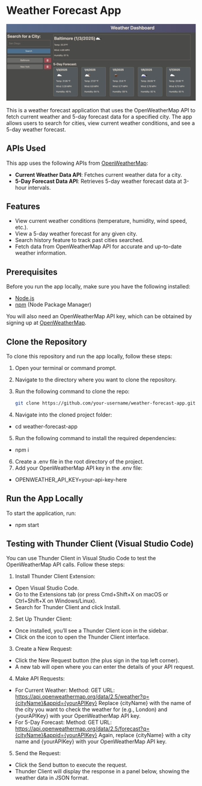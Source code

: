 # Weather Forecast App

![Weather Forecast App](./Assets/weather-dashboard.png)

This is a weather forecast application that uses the OpenWeatherMap API to fetch current weather and 5-day forecast data for a specified city. The app allows users to search for cities, view current weather conditions, and see a 5-day weather forecast.

## APIs Used

This app uses the following APIs from [OpenWeatherMap](https://openweathermap.org/api):

- **Current Weather Data API**: Fetches current weather data for a city.
- **5-Day Forecast Data API**: Retrieves 5-day weather forecast data at 3-hour intervals.

## Features

- View current weather conditions (temperature, humidity, wind speed, etc.).
- View a 5-day weather forecast for any given city.
- Search history feature to track past cities searched.
- Fetch data from OpenWeatherMap API for accurate and up-to-date weather information.

## Prerequisites

Before you run the app locally, make sure you have the following installed:

- [Node.js](https://nodejs.org/)
- [npm](https://www.npmjs.com/) (Node Package Manager)

You will also need an OpenWeatherMap API key, which can be obtained by signing up at [OpenWeatherMap](https://openweathermap.org/).

## Clone the Repository

To clone this repository and run the app locally, follow these steps:

1. Open your terminal or command prompt.
2. Navigate to the directory where you want to clone the repository.
3. Run the following command to clone the repo:

   ```bash
   git clone https://github.com/your-username/weather-forecast-app.git
4. Navigate into the cloned project folder:
- cd weather-forecast-app
5. Run the following command to install the required dependencies:
- npm i
6. Create a .env file in the root directory of the project.
7. Add your OpenWeatherMap API key in the .env file:
- OPENWEATHER_API_KEY=your-api-key-here

## Run the App Locally

To start the application, run:
- npm start

## Testing with Thunder Client (Visual Studio Code)

You can use Thunder Client in Visual Studio Code to test the OpenWeatherMap API calls. Follow these steps:

1. Install Thunder Client Extension:
- Open Visual Studio Code.
- Go to the Extensions tab (or press Cmd+Shift+X on macOS or Ctrl+Shift+X on Windows/Linux).
- Search for Thunder Client and click Install.

2. Set Up Thunder Client:
- Once installed, you’ll see a Thunder Client icon in the sidebar.
- Click on the icon to open the Thunder Client interface.

3. Create a New Request:
- Click the New Request button (the plus sign in the top left corner).
- A new tab will open where you can enter the details of your API request.

4. Make API Requests:
- For Current Weather:
Method: GET
URL: https://api.openweathermap.org/data/2.5/weather?q={cityName}&appid={yourAPIKey}
Replace {cityName} with the name of the city you want to check the weather for (e.g., London) and {yourAPIKey} with your OpenWeatherMap API key.
- For 5-Day Forecast:
Method: GET
URL: https://api.openweathermap.org/data/2.5/forecast?q={cityName}&appid={yourAPIKey}
Again, replace {cityName} with a city name and {yourAPIKey} with your OpenWeatherMap API key.

5. Send the Request:
- Click the Send button to execute the request.
- Thunder Client will display the response in a panel below, showing the weather data in JSON format.
